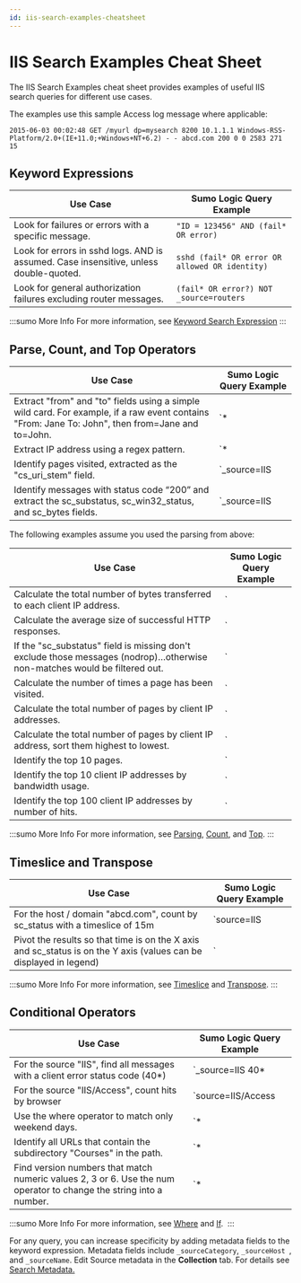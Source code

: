 ```yaml
---
id: iis-search-examples-cheatsheet
---
```


# IIS Search Examples Cheat Sheet

The IIS Search Examples cheat sheet provides examples of useful IIS search queries for different use cases.

The examples use this sample Access log message where applicable:

```
2015-06-03 00:02:48 GET /myurl dp=mysearch 8200 10.1.1.1 Windows-RSS-Platform/2.0+(IE+11.0;+Windows+NT+6.2) - - abcd.com 200 0 0 2583 271 15
```

## Keyword Expressions

| Use Case | Sumo Logic Query Example |
| -- | -- |
| Look for failures or errors with a specific message. | `"ID = 123456" AND (fail* OR error)` |
| Look for errors in sshd logs. AND is assumed. Case insensitive, unless double-quoted. | `sshd (fail* OR error OR allowed OR identity)` |
| Look for general authorization failures excluding router messages. | `(fail* OR error?) NOT _source=routers` |

:::sumo More Info
For more information, see [Keyword Search Expression](../get-started-with-search/build-search/keyword-search-expressions.md)
:::

## Parse, Count, and Top Operators

| Use Case | Sumo Logic Query Example |
| -- | -- |
| Extract "from" and "to" fields using a simple wild card. For example, if a raw event contains "From: Jane To: John", then from=Jane and to=John. | `* | parse "From: * To: *" as from, to` |
| Extract IP address using a regex pattern.	 | `* | parse regex "(?<c_ip>\d{1,3}\.\d{1,3}\.\d{1,3}\.\d{1,3})" ` |
| Identify pages visited, extracted as the "cs_uri_stem" field.	 | `_source=IIS | parse "GET * " as cs_uri_stem ` |
| Identify messages with status code “200” and extract the sc_substatus, sc_win32_status, and sc_bytes fields.  | `_source=IIS | parse " 200 * * * " as sc_substatus, sc_win32_status, sc_bytes` |

The following examples assume you used the parsing from above:

| Use Case | Sumo Logic Query Example |
| -- | -- |
| Calculate the total number of bytes transferred to each client IP address. | `| count, sum(sc_bytes) by c_ip` |
Calculate the average size of successful HTTP responses.| `|avg(sc_bytes)` |
If the "sc_substatus" field is missing don't exclude those messages (nodrop)…otherwise non-matches would be filtered out.| `| parse " 200 * " as sc_substatusnodrop` |
| Calculate the number of times a page has been visited.| `| count by cs_uri_stem` |
| Calculate the total number of pages by client IP addresses.| `| count by c_ip` |
| Calculate the total number of pages by client IP address, sort them highest to lowest.| `| count by c_ip | sort by _countdesc` |
| Identify the top 10 pages.| `| count by cs_uri_stem | top 10 cs_uri_stem by _count` |
| Identify the top 10 client IP addresses by bandwidth usage.| `| sum(sc_bytes) as total_bytes by c_ip | top 10 c_ip by total_bytes` |
| Identify the top 100 client IP addresses by number of hits.| `| count by c_ip | top 100 c_ip by _count` |

:::sumo More Info
For more information, see [Parsing](/docs/search-query-language/parse-operators), [Count](../search-query-language/group-aggregate-operators/count-count-distinct-and-count-frequent.md), and [Top](../search-query-language/search-operators/top.md).
:::

## Timeslice and Transpose

| Use Case | Sumo Logic Query Example |
| -- | -- |
| For the host / domain "abcd.com", count by sc_status with a timeslice of 15m | `source=IIS  | parse "abcd.com * " as sc_status | timeslice 15m | count by _timeslice, sc_status` |
| Pivot the results so that time is on the X axis and sc_status is on the Y axis (values can be displayed in legend) | `| transpose row _timeslice column sc_status` |

:::sumo More Info
For more information, see [Timeslice](../search-query-language/search-operators/timeslice.md) and [Transpose](../search-query-language/search-operators/transpose.md).
:::

## Conditional Operators

| Use Case | Sumo Logic Query Example |
| -- | -- |
| For the source "IIS", find all messages with a client error status code (40\*) | `_source=IIS 40*  | parse "abcd.com * " as sc_status  | where sc_status matches "40*"` |
| For the source "IIS/Access", count hits by browser | `source=IIS/Access  | parse “* * * * * * * * “ as date, time, csmethod, cs_uri_stem, cs_uri_query, s_port, c_ip, cs_UserAgent  | if (cs_UserAgent matches "*MSIE*",1,0) as ie  | if (cs_UserAgent matches "*Firefox*",1,0) as firefox  | if (cs_UserAgent matches "*Safari*",1,0) as safari | if (cs_UserAgent matches "*Chrome*",1,0) as chrome  | sum(ie) as ie, sum(firefox) as firefox, sum(safari) as safari, sum(chrome) as chrome` |
| Use the where operator to match only weekend days. | `* | parse "day=*:" as day_of_week  | where day_of_week in ("Saturday","Sunday")` |
| Identify all URLs that contain the subdirectory "Courses" in the path. | `* | parse "GET * " as cs_uri_stem  | where cs_uri_stem matches "*Courses*"` |
| Find version numbers that match numeric values 2, 3 or 6. Use the num operator to change the string into a number. | `* | parse "Version=*." as number  | num(number) | where number in (2,3,6)` |

:::sumo More Info
For more information, see [Where](../search-query-language/search-operators/where.md) and [If](../search-query-language/search-operators/if-operator-and.md). 
:::

For any query, you can increase specificity by adding metadata fields to the keyword expression. Metadata fields include `_sourceCategory`,
`_sourceHost `, and `_sourceName`. Edit Source metadata in the **Collection** tab. For details see [Search Metadata.](../get-started-with-search/search-basics/built-in-metadata.md) 
